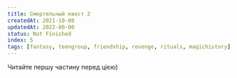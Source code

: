 ```yaml
---
title: Смертельный квест 2
createdAt: 2021-10-00
updatedAt: 2022-00-00
status: Not Finished
index: 5
tags: [fantasy, teengroup, friendship, revenge, rituals, magichistory]
---
```


Читайте першу частину перед цією)
